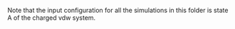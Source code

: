 Note that the input configuration for all the simulations in this folder is state A of the charged vdw system.



